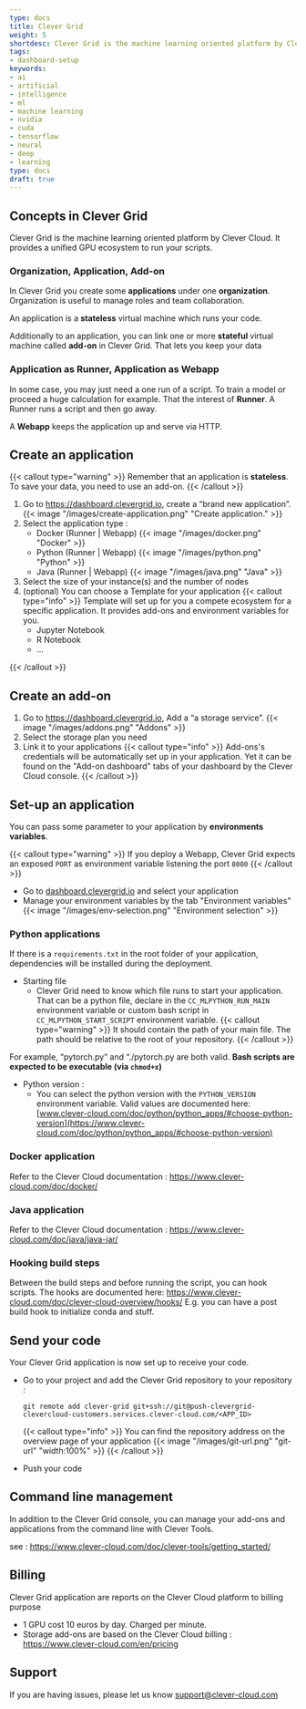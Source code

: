 ```yaml
---
type: docs
title: Clever Grid
weight: 5
shortdesc: Clever Grid is the machine learning oriented platform by Clever Cloud. It provides a unified GPU ecosystem to run your scripts.
tags:
- dashboard-setup
keywords:
- ai
- artificial
- intelligence
- ml
- machine learning
- nvidia
- cuda
- tensorflow
- neural
- deep 
- learning
type: docs
draft: true
---
```


## Concepts in Clever Grid

Clever Grid is the machine learning oriented platform by Clever Cloud. It provides a unified GPU ecosystem to run your scripts.

### Organization, Application, Add-on

In Clever Grid you create some **applications** under one **organization**.
Organization is useful to manage roles and team collaboration.

An application is a **stateless** virtual machine which runs your code.

Additionally to an application, you can link one or more **stateful** virtual machine called **add-on** in Clever Grid. That lets
you keep your data

### Application as Runner, Application as Webapp

In some case, you may just need a one run of a script. To train a model or proceed a huge calculation for example. That the
interest of **Runner**. A Runner runs a script and then go away.

A **Webapp** keeps the application up and serve via HTTP.

## Create an application

{{< callout type="warning" >}}
    Remember that an application is **stateless**. To save your data, you need to use an add-on.
{{< /callout >}}

1. Go to https://dashboard.clevergrid.io, create a “brand new application”.
{{< image "/images/create-application.png" "Create application." >}}
2. Select the application type :
   * Docker (Runner | Webapp)
   {{< image "/images/docker.png" "Docker" >}}
   * Python (Runner | Webapp)
   {{< image "/images/python.png" "Python" >}}
   * Java (Runner | Webapp)
   {{< image "/images/java.png" "Java" >}}
3. Select the size of your instance(s) and the number of nodes
4. (optional) You can choose a Template for your application
  {{< callout type="info" >}}
    Template will set up for you a compete ecosystem for a specific application. It provides add-ons and environment 
   variables for you.
   <ul>
      <li>Jupyter Notebook</li>
      <li>R Notebook</li>
      <li>…</li>
   </ul>
  {{< /callout >}}

## Create an add-on

1. Go to https://dashboard.clevergrid.io, Add a “a storage service”.
{{< image "/images/addons.png" "Addons" >}}
2. Select the storage plan you need
3. Link it to your applications
  {{< callout type="info" >}}
    Add-ons's credentials will be automatically set up in your application. Yet it can be found on the "Add-on dashboard" tabs of your dashboard by the Clever Cloud console.
  {{< /callout >}}


## Set-up an application

You can pass some parameter to your application by **environments variables**.

  {{< callout type="warning" >}}
    If you deploy a Webapp, Clever Grid expects an exposed `PORT` as environment variable listening the port `8080`
  {{< /callout >}}


- Go to [dashboard.clevergrid.io](https://dashboard.clevergrid.io) and select your application
- Manage your environment variables by the tab "Environment variables" 
{{< image "/images/env-selection.png" "Environment selection" >}}

### Python applications

If there is a `requirements.txt` in the root folder of your application, dependencies will be installed during the deployment.

* Starting file
  * Clever Grid need to know  which file runs to start your application. That can be a python file, declare in the
 `CC_MLPYTHON_RUN_MAIN` environment variable or custom bash script in `CC_MLPYTHON_START_SCRIPT` environment variable.
  {{< callout type="warning" >}}
    It should contain the path of your main file. The path should be relative to the root of your repository.
  {{< /callout >}}

For example, “pytorch.py” and “./pytorch.py are both valid.
**Bash scripts are expected to be executable (via `chmod+x`)** 

* Python version : 
  * You can select the python version with the `PYTHON_VERSION` environment variable. Valid values are documented here: [www.clever-cloud.com/doc/python/python_apps/#choose-python-version](https://www.clever-cloud.com/doc/python/python_apps/#choose-python-version)

### Docker application

Refer to the Clever Cloud documentation : https://www.clever-cloud.com/doc/docker/

### Java application

Refer to the Clever Cloud documentation : https://www.clever-cloud.com/doc/java/java-jar/

### Hooking build steps

Between the build steps and before running the script, you can hook scripts. The hooks are documented here: https://www.clever-cloud.com/doc/clever-cloud-overview/hooks/
E.g. you can have a post build hook to initialize conda and stuff.

## Send your code

Your Clever Grid application is now set up to receive your code.

* Go to your project and add the Clever Grid repository to your repository :

      git remote add clever-grid git+ssh://git@push-clevergrid-clevercloud-customers.services.clever-cloud.com/<APP_ID>
  {{< callout type="info" >}}
    You can find the repository address on the overview page of your application
    {{< image "/images/git-url.png" "git-url" "width:100%" >}}
  {{< /callout >}}

* Push your code

## Command line management

In addition to the Clever Grid console, you can manage your add-ons and applications from the command line with Clever Tools.

see : https://www.clever-cloud.com/doc/clever-tools/getting_started/

## Billing

Clever Grid application are reports on the Clever Cloud platform to billing purpose

* 1 GPU cost 10 euros by day. Charged per minute.
* Storage add-ons are based on the Clever Cloud billing : https://www.clever-cloud.com/en/pricing

## Support

If you are having issues, please let us know support@clever-cloud.com
